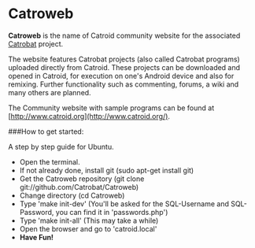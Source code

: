 Catroweb
=========

**Catroweb** is the name of Catroid community website for the associated [Catrobat](https://github.com/Catrobat/) project. 

The website features Catrobat projects (also called Catrobat programs) uploaded directly from Catroid. These projects can be downloaded and opened in Catroid, for execution on one's Android device and also for remixing. Further functionality such as commenting, forums, a wiki and many others are planned.

The Community website with sample programs can be found at [http://www.catroid.org](http://www.catroid.org/).

###How to get started:

A step by step guide for Ubuntu.
* Open the terminal.
* If not already done, install git (sudo apt-get install git)
* Get the Catroweb repository (git clone git://github.com/Catrobat/Catroweb)
* Change directory (cd Catroweb)
* Type 'make init-dev' (You'll be asked for the SQL-Username and SQL-Password, you can find it in 'passwords.php')
* Type 'make init-all' (This may take a while)
* Open the browser and go to 'catroid.local'
* **Have Fun!**
